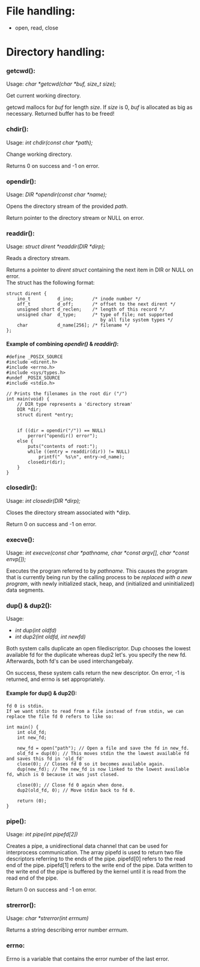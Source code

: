 # File handling:
- open, read, close

# Directory handling:
### getcwd():
Usage: _char *getcwd(char *buf, size_t size);_

Get current working directory.

getcwd mallocs for _buf_ for length _size_. If _size_ is 0, _buf_ is allocated as big as necessary. Returned buffer has to be freed!

### chdir():
Usage: _int chdir(const char *path);_

Change working directory.

Returns 0 on success and -1 on error.

### opendir():
Usage: _DIR *opendir(const char *name);_

Opens the directory stream of the provided _path_.

Return pointer to the directory stream or NULL on error.

### readdir():
Usage: _struct dirent *readdir(DIR *dirp);_

Reads a directory stream.

Returns a pointer to _dirent struct_ containing the next item in DIR or NULL on error.	 
The struct has the following format:
```
struct dirent {
    ino_t          d_ino;       /* inode number */
    off_t          d_off;       /* offset to the next dirent */
    unsigned short d_reclen;    /* length of this record */
    unsigned char  d_type;      /* type of file; not supported
                                   by all file system types */
    char           d_name[256]; /* filename */
};
```

#### Example of combining _opendir()_ & _readdir()_:
```
#define _POSIX_SOURCE
#include <dirent.h>
#include <errno.h>
#include <sys/types.h>
#undef _POSIX_SOURCE
#include <stdio.h>

// Prints the filenames in the root dir ("/")
int main(void) {
	// DIR type represents a 'directory stream'
	DIR *dir;
	struct dirent *entry;


	if ((dir = opendir("/")) == NULL)
		perror("opendir() error");
	else {
		puts("contents of root:");
		while ((entry = readdir(dir)) != NULL)
			printf("  %s\n", entry->d_name);
		closedir(dir);
	}
}
```

### closedir():
Usage: _int closedir(DIR *dirp);_

Closes the directory stream associated with \*dirp.

Return 0 on success and -1 on error.

### execve():
Usage: _int execve(const char *pathname, char *const argv[], char *const envp[]);_

Executes the program referred to by _pathname_.  This causes
the program that is currently being run by the calling process to be
*replaced with a new program*, with newly initialized stack, heap, and
(initialized and uninitialized) data segments.

### dup() & dup2():
Usage:
- _int dup(int oldfd)_
- _int dup2(int oldfd, int newfd)_

Both system calls duplicate an open filediscriptor. 
Dup chooses the lowest available fd for the duplicate whereas dup2 let's. you specify the new fd. 
Afterwards, both fd's can be used interchangebaly. 

On success, these system calls return the new descriptor. On error, -1 is returned, and errno is set appropriately. 

#### Example for dup() & dup2():
```
fd 0 is stdin.
If we want stdin to read from a file instead of from stdin, we can replace the file fd 0 refers to like so:

int main() {
	int old_fd;
	int new_fd;

	new_fd = open("path"); // Open a file and save the fd in new_fd.
	old_fd = dup(0); // This moves stdin the the lowest available fd and saves this fd in 'old_fd'
	close(0); // Closes fd 0 so it becomes available again.
	dup(new_fd); // The new_fd is now linked to the lowest available fd, which is 0 because it was just closed. 
	
	close(0); // Close fd 0 again when done.
	dup2(old_fd, 0); // Move stdin back to fd 0.

	return (0);
}
```

### pipe():
Usage: _int pipe(int pipefd[2])_

Creates a pipe, a unidirectional data channel that can be used for interprocess communication. The array pipefd is used to return two file descriptors referring to the ends of the pipe. pipefd[0] refers to the read end of the pipe. pipefd[1] refers to the write end of the pipe. Data written to the write end of the pipe is buffered by the kernel until it is read from the read end of the pipe.

Return 0 on success and -1 on error.

### strerror():
Usage: _char *strerror(int errnum)_

Returns a string describing error number _errnum_.

### errno:
Errno is a variable that contains the error number of the last error.
